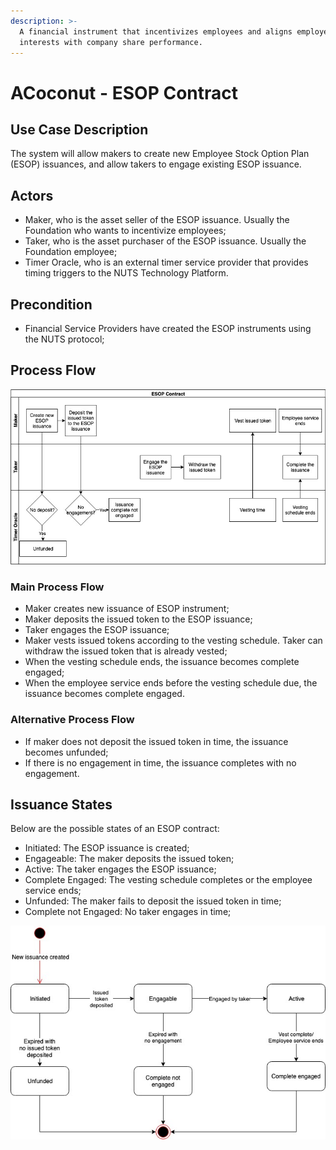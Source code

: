 ```yaml
---
description: >-
  A financial instrument that incentivizes employees and aligns employees'
  interests with company share performance.
---
```


# ACoconut - ESOP Contract

## Use Case Description

The system will allow makers to create new Employee Stock Option Plan \(ESOP\) issuances, and allow takers to engage existing ESOP issuance.

## Actors

* Maker, who is the asset seller of the ESOP issuance. Usually the Foundation who wants to incentivize employees;
* Taker, who is the asset purchaser of the ESOP issuance. Usually the Foundation employee;
* Timer Oracle, who is an external timer service provider that provides timing triggers to the NUTS Technology Platform.

## Precondition

* Financial Service Providers have created the ESOP instruments using the NUTS protocol;

## Process Flow

![](../.gitbook/assets/esop-flow-diagram.jpg)

### Main Process Flow

* Maker creates new issuance of ESOP instrument;
* Maker deposits the issued token to the ESOP issuance;
* Taker engages the ESOP issuance;
* Maker vests issued tokens according to the vesting schedule. Taker can withdraw the issued token that is already vested;
* When the vesting schedule ends, the issuance becomes complete engaged;
* When the employee service ends before the vesting schedule due, the issuance becomes complete engaged.

### Alternative Process Flow

* If maker does not deposit the issued token in time, the issuance becomes unfunded;
* If there is no engagement in time, the issuance completes with no engagement.

## Issuance States

Below are the possible states of an ESOP contract:

* Initiated: The ESOP issuance is created;
* Engageable: The maker deposits the issued token;
* Active: The taker engages the ESOP issuance;
* Complete Engaged: The vesting schedule completes or the employee service ends;
* Unfunded: The maker fails to deposit the issued token in time;
* Complete not Engaged: No taker engages in time;

![](../.gitbook/assets/esop-state-diagram.jpg)

